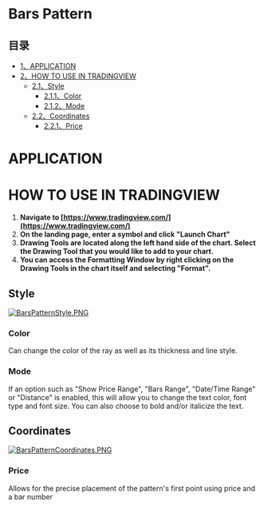 # Bars Pattern

## 目录

-   [1、APPLICATION](#APPLICATION)
-   [2、HOW TO USE IN TRADINGVIEW](#HOW_TO_USE_IN_TRADINGVIEW)
    -   [2.1、Style](#Style)
        -   [2.1.1、Color](#Color)
        -   [2.1.2、Mode](#Mode)
    -   [2.2、Coordinates](#Coordinates)
        -   [2.2.1、Price](#Price)

# APPLICATION

# HOW TO USE IN TRADINGVIEW

1.  **Navigate to  [https://www.tradingview.com/](https://www.tradingview.com/)**
2.  **On the landing page, enter a symbol and click "Launch Chart"**
3.  **Drawing Tools are located along the left hand side of the chart. Select the Drawing Tool that you would like to add to your chart.**
4.  **You can access the Formatting Window by right clicking on the Drawing Tools in the chart itself and selecting "Format".**

## Style

[![BarsPatternStyle.PNG](https://wiki-pics.tradingview.com/tv/public/1/12/BarsPatternStyle.PNG)](https://www.tradingview.com/wiki/File:BarsPatternStyle.PNG)

### Color

Can change the color of the ray as well as its thickness and line style.

### Mode

If an option such as "Show Price Range", "Bars Range", "Date/Time Range" or "Distance" is enabled, this will allow you to change the text color, font type and font size. You can also choose to bold and/or italicize the text.

## Coordinates

[![BarsPatternCoordinates.PNG](https://wiki-pics.tradingview.com/tv/public/b/b3/BarsPatternCoordinates.PNG)](https://www.tradingview.com/wiki/File:BarsPatternCoordinates.PNG)

  

### Price

Allows for the precise placement of the pattern's first point using price and a bar number